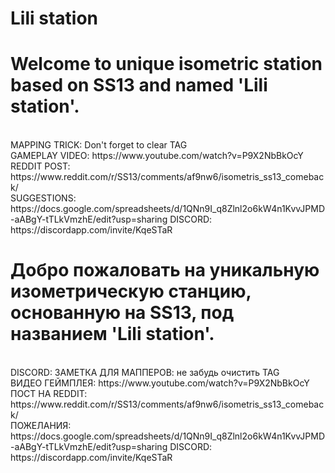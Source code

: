 # Lili station
<h1><b>Welcome to unique isometric station based on SS13 and named 'Lili station'.</b></h2><br>
MAPPING TRICK: Don't forget to clear TAG<br>
GAMEPLAY VIDEO: https://www.youtube.com/watch?v=P9X2NbBkOcY<br>
REDDIT POST: https://www.reddit.com/r/SS13/comments/af9nw6/isometris_ss13_comeback/<br>
SUGGESTIONS: https://docs.google.com/spreadsheets/d/1QNn9I_q8Zlnl2o6kW4n1KvvJPMD-aABgY-tTLkVmzhE/edit?usp=sharing
DISCORD: https://discordapp.com/invite/KqeSTaR

<h1><b>Добро пожаловать на уникальную изометрическую станцию, основанную на SS13, под названием 'Lili station'.</b></h2><br>
DISCORD: 
ЗАМЕТКА ДЛЯ МАППЕРОВ: не забудь очистить TAG<br>
ВИДЕО ГЕЙМПЛЕЯ: https://www.youtube.com/watch?v=P9X2NbBkOcY<br>
ПОСТ НА REDDIT: https://www.reddit.com/r/SS13/comments/af9nw6/isometris_ss13_comeback/<br>
ПОЖЕЛАНИЯ: https://docs.google.com/spreadsheets/d/1QNn9I_q8Zlnl2o6kW4n1KvvJPMD-aABgY-tTLkVmzhE/edit?usp=sharing
DISCORD: https://discordapp.com/invite/KqeSTaR
